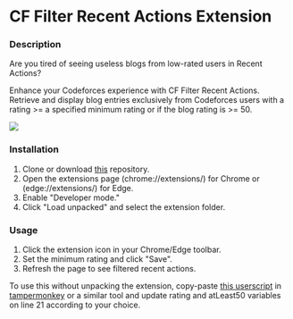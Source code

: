 # CF Filter Recent Actions Extension

### Description

Are you tired of seeing useless blogs from low-rated users in Recent Actions?

Enhance your Codeforces experience with CF Filter Recent Actions. Retrieve and display blog entries exclusively from Codeforces users with a rating >= a specified minimum rating or if the blog rating is >= 50.

<img src="https://codeforces.com/predownloaded/bd/a3/bda382d971a5e973f5b141412e08cda04faba73a.png">

### Installation

1. Clone or download [this](https://github.com/srbmaury/CF-Filter-Recent-Actions) repository.
2. Open the extensions page (chrome://extensions/) for Chrome or (edge://extensions/) for Edge.
3. Enable "Developer mode."
4. Click "Load unpacked" and select the extension folder.

### Usage

1. Click the extension icon in your Chrome/Edge toolbar.
2. Set the minimum rating and click "Save".
3. Refresh the page to see filtered recent actions.

To use this without unpacking the extension, copy-paste [this userscript](https://p.ip.fi/RnbR) in [tampermonkey](https://www.tampermonkey.net/) or a similar tool and update rating and atLeast50 variables on line 21 according to your choice.